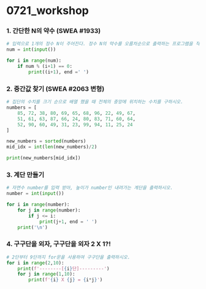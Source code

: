 # 0721_workshop

### 1. 간단한 N의 약수 (SWEA #1933)

```python
# 입력으로 1개의 정수 N이 주어진다. 정수 N의 약수를 오름차순으로 출력하는 프로그램을 작성하시오.
num = int(input())

for i in range(num):
    if num % (i+1) == 0:
        print((i+1), end =' ')
```



### 2. 중간값 찾기 (SWEA #2063 변형)

```python
# 집단의 수치를 크기 순으로 배열 했을 때 전체의 중앙에 위치하는 수치를 구하시오.
numbers = [
    85, 72, 38, 80, 69, 65, 68, 96, 22, 49, 67,
    51, 61, 63, 87, 66, 24, 80, 83, 71, 60, 64,
    52, 90, 60, 49, 31, 23, 99, 94, 11, 25, 24
]

new_numbers = sorted(numbers)
mid_idx = int(len(new_numbers)/2)

print(new_numbers[mid_idx])  
```



### 3. 계단 만들기

```python
# 자연수 number를 입력 받아, 높이가 number인 내려가는 계단을 출력하시오.
number = int(input())

for i in range(number):
    for j in range(number):
        if j <= i:
            print(j+1, end = ' ')          
    print('\n')   
```



### 4. 구구단을 외자, 구구단을 외자 2 X 1?!

```python
# 2단부터 9단까지 for문을 사용하여 구구단을 출력하시오.
for i in range(2,10):
    print(f'--------[{i}단]---------')
    for j in range(1,10):
        print(f'{i} X {j} = {i*j}')
```



